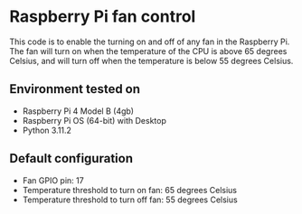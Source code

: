 # Raspberry Pi fan control

This code is to enable the turning on and off of any fan in the Raspberry Pi. The fan will turn on when the temperature of the CPU is above 65 degrees Celsius, and will turn off when the temperature is below 55 degrees Celsius.

## Environment tested on
- Raspberry Pi 4 Model B (4gb)
- Raspberry Pi OS (64-bit) with Desktop
- Python 3.11.2

## Default configuration
- Fan GPIO pin: 17
- Temperature threshold to turn on fan: 65 degrees Celsius
- Temperature threshold to turn off fan: 55 degrees Celsius